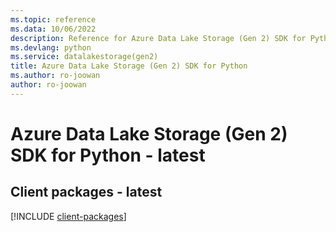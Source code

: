 ```yaml
---
ms.topic: reference
ms.data: 10/06/2022
description: Reference for Azure Data Lake Storage (Gen 2) SDK for Python
ms.devlang: python
ms.service: datalakestorage(gen2)
title: Azure Data Lake Storage (Gen 2) SDK for Python
ms.author: ro-joowan
author: ro-joowan
---
```

# Azure Data Lake Storage (Gen 2) SDK for Python - latest

## Client packages - latest
[!INCLUDE [client-packages](data-lake-storage-(gen-2)-client-index.md)]